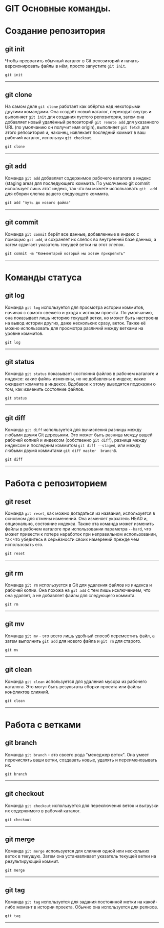 GIT Основные команды.
=====================

# Создание репозитория

## git init
Чтобы превратить обычный каталог в Git репозиторий и начать версионировать файлы в нём, просто 
запустите `git init`.

    git init
----

## git clone
На самом деле `git clone` работает как обёртка над некоторыми другими командами. Она создаёт новый 
каталог, переходит внутрь и выполняет `git init` для создания пустого репозитория, затем она 
добавляет новый удалённый репозиторий `git remote add` для указанного URL (по умолчанию он 
получит имя origin), выполняет `git fetch` для этого репозитория и, наконец, извлекает последний 
коммит в ваш рабочий каталог, используя `git checkout`.

    git clone
----

## git add
Команда `git add` добавляет содержимое рабочего каталога в индекс (staging area) для последующего 
коммита. По умолчанию git commit использует лишь этот индекс, так что вы можете использовать `git 
add` для сборки слепка вашего следующего коммита.

    git add "путь до нового файла"
----

## git commit
Команда `git commit` берёт все данные, добавленные в индекс с помощью `git add`, и сохраняет их 
слепок во внутренней базе данных, а затем сдвигает указатель текущей ветки на этот слепок.

    git commit -m "Комментарий который мы хотим прикрепить"
----

# Команды статуса

## git log
Команда `git log` используется для просмотра истории коммитов, начиная с самого свежего и уходя к 
истокам проекта. По умолчанию, она показывает лишь историю текущей ветки, но может быть 
настроена на вывод истории других, даже нескольких сразу, веток. Также её можно использовать для 
просмотра различий между ветками на уровне коммитов.

    git log
----

## git status
Команда `git status` показывает состояния файлов в рабочем каталоге и индексе: какие файлы 
изменены, но не добавлены в индекс; какие ожидают коммита в индексе. Вдобавок к этому выводятся 
подсказки о том, как изменить состояние файлов.

    git status
----

## git diff
Команда `git diff` используется для вычисления разницы между любыми двумя Git деревьями. Это может 
быть разница между вашей рабочей копией и индексом (собственно `git diff`), разница между индексом 
и последним коммитом `git diff --staged`, или между любыми двумя коммитами `git diff master 
branchB`.

    git diff
----

# Работа с репозиторием

## git reset
Команда `git reset`, как можно догадаться из названия, используется в основном для отмены 
изменений. Она изменяет указатель HEAD и, опционально, состояние индекса. Также эта команда 
может изменить файлы в рабочем каталоге при использовании параметра `--hard`, что может привести к 
потере наработок при неправильном использовании, так что убедитесь в серьёзности своих намерений 
прежде чем использовать его.

    git reset
----

## git rm
Команда `git rm` используется в Git для удаления файлов из индекса и рабочей копии. Она похожа на 
`git add` с тем лишь исключением, что она удаляет, а не добавляет файлы для следующего коммита.

    git rm
----

## git mv
Команда `git mv` - это всего лишь удобный способ переместить файл, а затем выполнить `git add` для 
нового файла и `git rm` для старого.

    git mv
----

## git clean
Команда `git clean` используется для удаления мусора из рабочего каталога. Это могут быть 
результаты сборки проекта или файлы конфликтов слияний.

    git clean
----

# Работа с ветками

## git branch
Команда `git branch` - это своего рода "менеджер веток". Она умеет перечислять ваши ветки,
создавать новые, удалять и переименовывать их.

    git branch
----  

## git checkout
Команда `git checkout` используется для переключения веток и выгрузки их содержимого в рабочий 
каталог.

    git checkout
----

## git merge
Команда `git merge` используется для слияния одной или нескольких веток в текущую. Затем она 
устанавливает указатель текущей ветки на результирующий коммит.

    git merge
----

## git tag
Команда `git tag` используется для задания постоянной метки на какой-либо момент в истории проекта.
Обычно она используется для релизов.

    git tag
----

